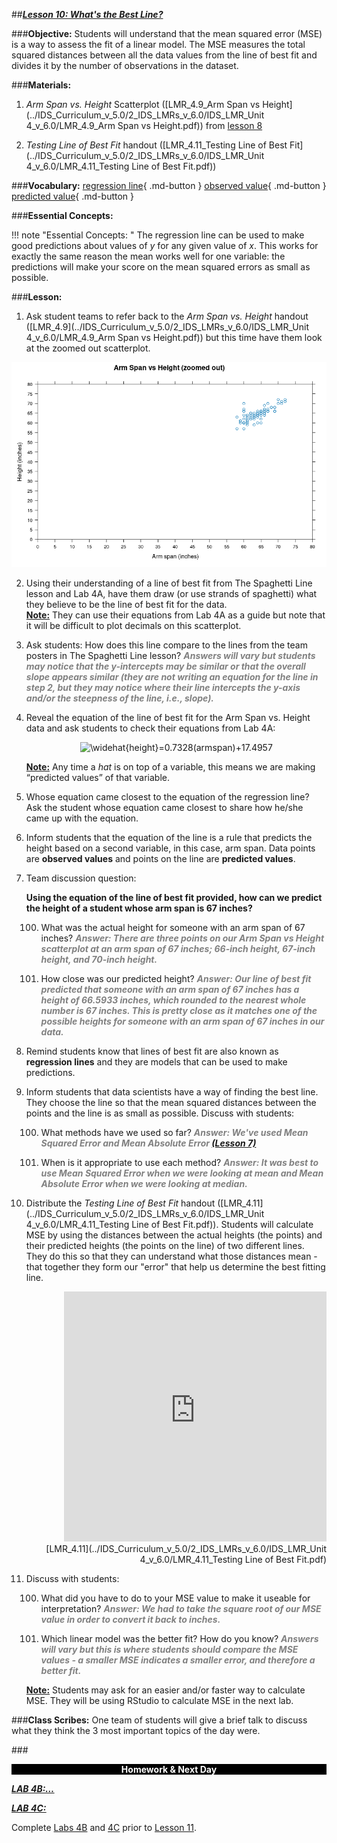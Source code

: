 ##***<u>Lesson 10: What's the Best Line?</u>***

###**Objective:**
Students will understand that the mean squared error (MSE) is a way to assess the fit of a linear model. The MSE measures the total squared distances between all the data values from the line of best fit and divides it by the number of observations in the dataset.

###**Materials:**
1. *Arm Span vs. Height* Scatterplot ([LMR_4.9_Arm Span vs Height](../IDS_Curriculum_v_5.0/2_IDS_LMRs_v_6.0/IDS_LMR_Unit 4_v_6.0/LMR_4.9_Arm Span vs Height.pdf)) from [lesson 8](lesson8.md)

2.  *Testing Line of Best Fit* handout ([LMR_4.11_Testing Line of Best Fit](../IDS_Curriculum_v_5.0/2_IDS_LMRs_v_6.0/IDS_LMR_Unit 4_v_6.0/LMR_4.11_Testing Line of Best Fit.pdf))

###**Vocabulary:**
[regression line](../../vocabulary/unit4/#regression-line "a regression line is a line that best describes the behavior of a set of data"){ .md-button }
[observed value](../../vocabulary/unit4/#observed-value "the value that is actually observed (what actually happened)"){ .md-button }
[predicted value](../../vocabulary/unit4/#predicted-value "shows the projected equation of the line of best fit"){ .md-button }

###**Essential Concepts:**

!!! note "Essential Concepts: "
    The regression line can be used to make good predictions about values of *y* for any given
    value of *x*. This works for exactly the same reason the mean works well for one variable: the predictions will
    make your score on the mean squared errors as small as possible.

###**Lesson:**
1. Ask student teams to refer back to the *Arm Span vs. Height* handout ([LMR_4.9](../IDS_Curriculum_v_5.0/2_IDS_LMRs_v_6.0/IDS_LMR_Unit 4_v_6.0/LMR_4.9_Arm Span vs Height.pdf)) but this time have them look at the zoomed out scatterplot.
<img src="../../img/40908.png" />

2. Using their understanding of a line of best fit from The Spaghetti Line lesson and Lab 4A, have them draw (or use strands of spaghetti) what they believe to be the line of best fit for the data. <br> **<u>Note:</u>** They can use their equations from Lab 4A as a guide but note that it will be difficult to plot decimals on this scatterplot.

3. Ask students: How does this line compare to the lines from the team posters in The Spaghetti Line lesson? <span style="color:grey">***Answers will vary but students may notice that the y-intercepts may be similar or that the overall slope appears similar (they are not writing an equation for the line in step 2, but they may notice where their line intercepts the y-axis and/or the steepness of the line, i.e., slope).***</span>

4. Reveal the equation of the line of best fit for the Arm Span vs. Height data and ask students to
check their equations from Lab 4A:

    <center><img src="https://latex.codecogs.com/gif.latex?\widehat{height}=0.7328(armspan)&plus;17.4957" title="\widehat{height}=0.7328(armspan)+17.4957" /></center>

    **<u>Note:</u>** Any time a *hat* is on top of a variable, this means we are making “predicted values” of that
    variable.

5. Whose equation came closest to the equation of the regression line? Ask the student whose
equation came closest to share how he/she came up with the equation.

6. Inform students that the equation of the line is a rule that predicts the height based on a second
variable, in this case, arm span. Data points are **observed values** and points on the line are **predicted values**.

7. Team discussion question:

    **Using the equation of the line of best fit provided, how can we predict the height of
    a student whose arm span is 67 inches?**

    100. What was the actual height for someone with an arm span of 67 inches? <span style="color:grey">***Answer: There are three points on our Arm Span vs Height scatterplot at an arm span of 67 inches; 66-inch height, 67-inch height, and 70-inch height.***</span>

    100. How close was our predicted height? <span style="color:grey">***Answer: Our line of best fit predicted that someone with an arm span of 67 inches has a height of 66.5933 inches, which rounded to the nearest whole number is 67 inches. This is pretty close as it matches one of the possible heights for someone with an arm span of 67 inches in our data.***</span>

8. Remind students know that lines of best fit are also known as **regression lines** and they are models that
can be used to make predictions.

9. Inform students that data scientists have a way of finding the best line. They choose the line so that the mean squared distances between the points and the line is as small as possible. Discuss with students:

    100. What methods have we used so far? <span style="color:grey">***Answer: We've used Mean Squared Error and Mean Absolute Error [(Lesson 7)](lesson7.md)***</span>

    100. When is it appropriate to use each method? <span style="color:grey">***Answer: It was best to use Mean Squared Error when we were looking at mean and Mean Absolute Error when we were looking at median.***</span>

10. Distribute the *Testing Line of Best Fit* handout ([LMR_4.11](../IDS_Curriculum_v_5.0/2_IDS_LMRs_v_6.0/IDS_LMR_Unit 4_v_6.0/LMR_4.11_Testing Line of Best Fit.pdf)). Students will calculate MSE by using the distances between the actual heights (the points) and their predicted heights (the points on the line) of two different lines. They do this so that they can understand what those distances mean - that together they form our "error" that help us determine the best fitting line.

    <div align="right"><iframe src="https://docs.google.com/viewerng/viewer?url=https://curriculum.idsucla.org/IDS_Curriculum_v_5.0/2_IDS_LMRs_v_6.0/IDS_LMR_Unit 4_v_6.0/LMR_4.11_Testing Line of Best Fit.pdf&embedded=true" style=" width:420px;height:400px;" frameborder="0"></iframe><br>[LMR_4.11](../IDS_Curriculum_v_5.0/2_IDS_LMRs_v_6.0/IDS_LMR_Unit 4_v_6.0/LMR_4.11_Testing Line of Best Fit.pdf)</div>

11. Discuss with students:

    100. What did you have to do to your MSE value to make it useable for interpretation? <span style="color:grey">***Answer: We had to take the square root of our MSE value in order to convert it back to inches.***</span>

    100. Which linear model was the better fit? How do you know? <span style="color:grey">***Answers will vary but this is where students should compare the MSE values - a smaller MSE indicates a smaller error, and therefore a better fit.***</span>

    **<u>Note:</u>** Students may ask for an easier and/or faster way to calculate MSE. They will be using RStudio to calculate MSE in the next lab.

###**Class Scribes:**
One team of students will give a brief talk to discuss what they think the 3 most important topics of the
day were.

###<p style="background: black; color: white; text-align: center;">**Homework & Next Day**</p>
[<u>***LAB 4B:…***</u>](lab4b.md)

[<u>***LAB 4C:***</u>](lab4c.md)

Complete [Labs 4B](lab4b.md) and [4C](lab4c.md) prior to [Lesson 11](lesson11.md).